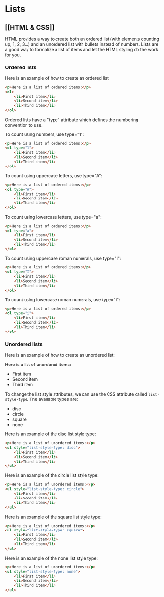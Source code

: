 # Lists
[[HTML & CSS]]
---

HTML provides a way to create both an ordered list (with elements counting up, 1, 2, 3...) and an unordered list with bullets instead of numbers. Lists are a good way to formalize a list of items and let the HTML styling do the work for you.

### Ordered lists

Here is an example of how to create an ordered list:

```html
<p>Here is a list of ordered items:</p>
<ol>
    <li>First item</li>
    <li>Second item</li>
    <li>Third item</li>
</ol>
```

Ordered lists have a "type" attribute which defines the numbering convention to use.

To count using numbers, use type="1":

```html
<p>Here is a list of ordered items:</p>
<ol type="1">
    <li>First item</li>
    <li>Second item</li>
    <li>Third item</li>
</ol>
```

To count using uppercase letters, use type="A":

```html
<p>Here is a list of ordered items:</p>
<ol type="A">
    <li>First item</li>
    <li>Second item</li>
    <li>Third item</li>
</ol>
```

To count using lowercase letters, use type="a":

```html
<p>Here is a list of ordered items:</p>
<ol type="a">
    <li>First item</li>
    <li>Second item</li>
    <li>Third item</li>
</ol>
```

To count using uppercase roman numerals, use type="I":

```html
<p>Here is a list of ordered items:</p>
<ol type="I">
    <li>First item</li>
    <li>Second item</li>
    <li>Third item</li>
</ol>
```

To count using lowercase roman numerals, use type="i":

```html
<p>Here is a list of ordered items:</p>
<ol type="i">
    <li>First item</li>
    <li>Second item</li>
    <li>Third item</li>
</ol>
```

### Unordered lists

Here is an example of how to create an unordered list:

Here is a list of unordered items:

  

-   First item
-   Second item
-   Third item

To change the list style attributes, we can use the CSS attribute called `list-style-type`. The available types are:

-   disc
-   circle
-   square
-   none

Here is an example of the disc list style type:

```html
<p>Here is a list of unordered items:</p>    
<ul style="list-style-type: disc">
    <li>First item</li>
    <li>Second item</li>
    <li>Third item</li>
</ul>
```

Here is an example of the circle list style type:

```html
<p>Here is a list of unordered items:</p>    
<ul style="list-style-type: circle">
    <li>First item</li>
    <li>Second item</li>
    <li>Third item</li>
</ul>
```

Here is an example of the square list style type:

```html
<p>Here is a list of unordered items:</p>    
<ul style="list-style-type: square">
    <li>First item</li>
    <li>Second item</li>
    <li>Third item</li>
</ul>
```

Here is an example of the none list style type:

```html
<p>Here is a list of unordered items:</p>    
<ul style="list-style-type: none">
    <li>First item</li>
    <li>Second item</li>
    <li>Third item</li>
</ul>
```